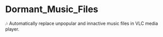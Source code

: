 # Dormant_Music_Files
🎶 Automatically replace unpopular and innactive music files in VLC media player.
